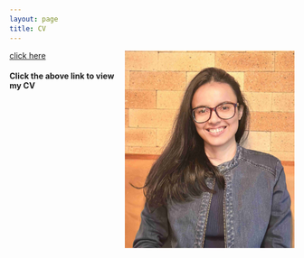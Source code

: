 ```yaml
---
layout: page
title: CV
---
```




<html>
  <body>
  <img align="right" width="300" height="350" src="/CV_photo.jpg">
  </body>
</html>


[click here](https://maumitabhaumik.github.io/Bhaumik_CV__2023.pdf)

<h4>Click the above link to view my CV</h4> 







